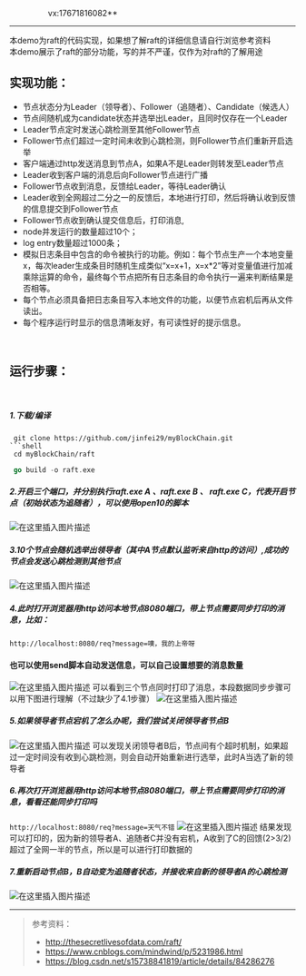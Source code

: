    &ensp;&ensp;&ensp;&ensp;  &ensp;&ensp; &ensp;&ensp; vx:17671816082**

<hr>


本demo为raft的代码实现，如果想了解raft的详细信息请自行浏览参考资料<br>
本demo展示了raft的部分功能，写的并不严谨，仅作为对raft的了解用途
<br>

## 实现功能：

 - 节点状态分为Leader（领导者）、Follower（追随者）、Candidate（候选人）
 - 节点间随机成为candidate状态并选举出Leader，且同时仅存在一个Leader
 - Leader节点定时发送心跳检测至其他Follower节点
 - Follower节点们超过一定时间未收到心跳检测，则Follower节点们重新开启选举
 - 客户端通过http发送消息到节点A，如果A不是Leader则转发至Leader节点
 - Leader收到客户端的消息后向Follower节点进行广播
 - Follower节点收到消息，反馈给Leader，等待Leader确认
 - Leader收到全网超过二分之一的反馈后，本地进行打印，然后将确认收到反馈的信息提交到Follower节点
 - Follower节点收到确认提交信息后，打印消息,
 - node并发运行的数量超过10个；
 - log entry数量超过1000条；
 - 模拟日志条目中包含的命令被执行的功能。例如：每个节点生产一个本地变量x，每次leader生成条目时随机生成类似“x=x+1，x=x*2”等对变量值进行加减乘除运算的命令，最终每个节点把所有日志条目的命令执行一遍来判断结果是否相等。
 - 每个节点必须具备把日志条目写入本地文件的功能，以便节点宕机后再从文件读出。
 - 每个程序运行时显示的信息清晰友好，有可读性好的提示信息。

<br>

## 运行步骤：
<br>

##### 1.下载/编译
```shell
 git clone https://github.com/jinfei29/myBlockChain.git
```shell
 cd myBlockChain/raft
```
```go
 go build -o raft.exe
```

##### 2.开启三个端口，并分别执行raft.exe A 、raft.exe B 、 raft.exe C，代表开启节点（初始状态为追随者），可以使用open10的脚本
![在这里插入图片描述](./raft/images/开启端口.png)

##### 3.10个节点会随机选举出领导者（其中A节点默认监听来自http的访问）,成功的节点会发送心跳检测到其他节点
![在这里插入图片描述](./raft/images/选举成功.png)
##### 4.此时打开浏览器用http访问本地节点8080端口，带上节点需要同步打印的消息，比如：
`http://localhost:8080/req?message=噢，我的上帝呀`
#### 也可以使用send脚本自动发送信息，可以自己设置想要的消息数量
![在这里插入图片描述](./raft/images/打印消息.png)
可以看到三个节点同时打印了消息，本段数据同步步骤可以用下图进行理解（不过缺少了4.1步骤）
![在这里插入图片描述](./raft/images/消息同步.png)
##### 5.如果领导者节点宕机了怎么办呢，我们尝试关闭领导者节点B
![在这里插入图片描述](./raft/images/领导者节点宕机.png)
可以发现关闭领导者B后，节点间有个超时机制，如果超过一定时间没有收到心跳检测，则会自动开始重新进行选举，此时A当选了新的领导者

##### 6.再次打开浏览器用http访问本地节点8080端口，带上节点需要同步打印的消息，看看还能同步打印吗
`http://localhost:8080/req?message=天气不错`
![在这里插入图片描述](./raft/images/残缺打印.png)
结果发现可以打印的，因为新的领导者A、追随者C并没有宕机，A收到了C的回馈(2>3/2)超过了全网一半的节点，所以是可以进行打印数据的

##### 7.重新启动节点B，B自动变为追随者状态，并接收来自新的领导者A的心跳检测
![在这里插入图片描述](./raft/images/重启B.png)
<hr>

>参考资料：
> - http://thesecretlivesofdata.com/raft/
> - https://www.cnblogs.com/mindwind/p/5231986.html
> - https://blog.csdn.net/s15738841819/article/details/84286276
